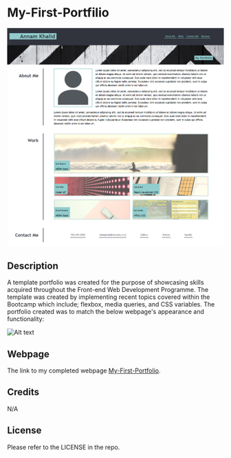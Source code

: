# My-First-Portfilio
![Alt text](images/portfolio_webpage_screenshot.png)
## Description

A template portfolio was created for the purpose of showcasing skills acquired throughout the Front-end Web Development Programme. The template was created by implementing recent topics covered within the Bootcamp which include; flexbox, media queries, and CSS variables. The portfolio created was to match the below webpage's appearance and functionality:

![Alt text](images/01-css-challenge-demo.gif)

## Webpage

The link to my completed webpage [My-First-Portfolio](https://annamkhalid.github.io/My-First-Portfilio/).

## Credits

N/A

## License

Please refer to the LICENSE in the repo.
